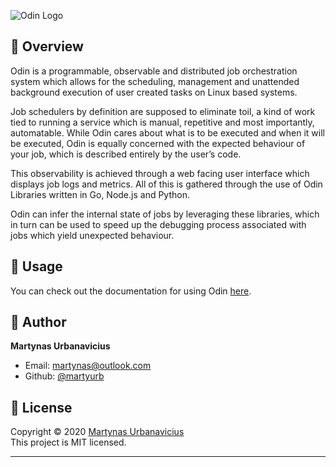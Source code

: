 ![Odin Logo](https://i.imgur.com/cwmb5j4.png)

## 📖 Overview

Odin is a programmable, observable and distributed job orchestration system which allows for the scheduling, management and unattended background execution of user created tasks on Linux based systems.

Job schedulers by definition are supposed to eliminate toil, a kind of work tied to running a service which is manual, repetitive and most importantly, automatable. While Odin cares about what is to be executed and when it will be executed, Odin is equally concerned with the expected behaviour of your job, which is described entirely by the user’s code. 

This observability is achieved through a web facing user interface which displays job logs and metrics. All of this is gathered through the use of Odin Libraries written in Go, Node.js and Python.

Odin can infer the internal state of jobs by leveraging these libraries, which in turn can be used to speed up the debugging process associated with jobs which yield unexpected behaviour.

## 🚀 Usage

You can check out the documentation for using Odin [here](https://github.com/martyurb/ODIN/tree/master/docs). 

## 👤 Author

**Martynas Urbanavicius**

- Email: <martynas@outlook.com>
- Github: [@martyurb]([https://github.com/theycallmemac](https://github.com/martyurb))


## 📝 License

Copyright © 2020 [Martynas Urbanavicius](https://github.com/martyurb)<br /> This project is MIT licensed.

---
